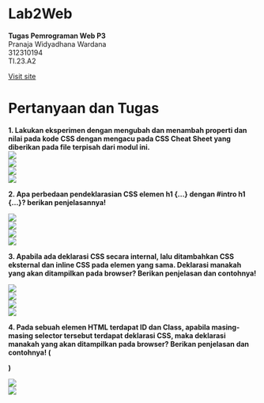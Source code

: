 # Lab2Web
**Tugas Pemrograman Web P3<br>**
Pranaja Widyadhana Wardana<br>
312310194<br>
TI.23.A2<br>

[Visit site](https://pranaa22.github.io/Lab2Web/) <br>

# Pertanyaan dan Tugas
**1. Lakukan eksperimen dengan mengubah dan menambah properti dan nilai pada kode CSS
dengan mengacu pada CSS Cheat Sheet yang diberikan pada file terpisah dari modul ini. <br>**
<img src="/no1.1.png" img> <br>
<img src="/no1.2.png" img> <br>
<img src="/no1.3.png" img> <br>
<img src="/no1.4.png" img> <br>

**2. Apa perbedaan pendeklarasian CSS elemen h1 {...} dengan #intro h1 {...}? berikan 
penjelasannya! <br>**

<img src="/no2.1.png" img> <br>
<img src="/no2.2.png" img> <br>
<img src="/no2.3.png" img> <br>
<img src="/no2.4.png" img> <br>

**3. Apabila ada deklarasi CSS secara internal, lalu ditambahkan CSS eksternal dan inline CSS pada
elemen yang sama. Deklarasi manakah yang akan ditampilkan pada browser? Berikan
penjelasan dan contohnya!<br>**

<img src="/no3.1.png" img> <br>
<img src="/no3.2.png" img> <br>
<img src="/no3.3.png" img> <br>
<img src="/no3.4.png" img> <br>

**4. Pada sebuah elemen HTML terdapat ID dan Class, apabila masing-masing selector tersebut
terdapat deklarasi CSS, maka deklarasi manakah yang akan ditampilkan pada browser?
Berikan penjelasan dan contohnya! ( <p id="paragraf-1" class="text-paragraf"> )	<br>**

<img src="/no3.4.png" img> <br>
<img src="/no3.4.png" img> 
